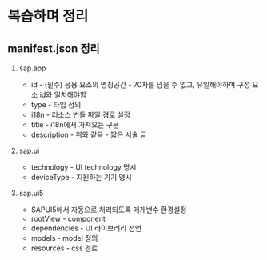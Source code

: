 # 복습하며 정리

## manifest.json 정리

1. sap.app
    * id - (필수) 응용 요소의 명칭공간 - 70자를 넘을 수 없고, 유일해야하며 구성 요소 id와 일치해야함
    * type - 타입 정의
    * i18n - 리소스 번들 파일 경로 설정
    * title - i18n에서 가져오는 구문
    * description - 위와 같음 - 짧은 서술 글

2. sap.ui
    * technology - UI technology 명시
    * deviceType - 지원하는 기기 명시

3. sap.ui5
    * SAPUI5에서 자동으로 처리되도록 매개변수 환경설정
    * rootView - component
    * dependencies - UI 라이브러리 선언
    * models - model 정의
    * resources - css 경로